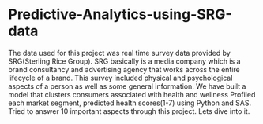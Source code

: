 # Predictive-Analytics-using-SRG-data
The data used for this project was real time survey data provided by SRG(Sterling Rice Group). SRG basically is a media company which is a brand consultancy and advertising agency that works across the entire lifecycle of a brand.  This survey included physical and psychological aspects of a person as well as some general information.  We have built a model that clusters consumers associated with health and wellness  Profiled each market segment, predicted health scores(1-7) using Python and SAS.
Tried to answer 10 important aspects through this project.
Lets dive into it.
